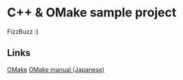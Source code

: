 # C++ & OMake sample project
FizzBuzz :)

## Links
[OMake](http://omake.metaprl.org/)
[OMake manual (Japanese)](http://omake-japanese.osdn.jp/)
